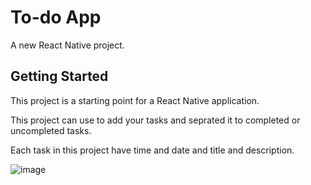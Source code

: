 # To-do App

A new React Native project.

## Getting Started

This project is a starting point for a React Native application.

This project can use to add your tasks and seprated it to completed or uncompleted tasks.

Each task in this project have time and date and title and description.





![image](https://github.com/Mahmoud-Abdelaty/To-do_App/assets/126201317/92e61097-145f-4c22-b776-c3cfbd5d8a26)
